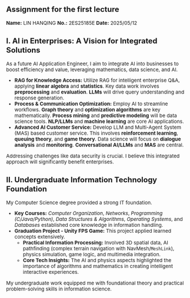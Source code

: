 <div style="font-size: 96%">

## Assignment for the first lecture
**Name:** LIN HANQING
**No.:** 2ES25185E
**Date:** 2025/05/12

## I. AI in Enterprises: A Vision for Integrated Solutions

As a future AI Application Engineer, I aim to integrate AI into businesses to boost efficiency and value, leveraging mathematics, data science, and AI.

*   **RAG for Knowledge Access:** Utilize RAG for intelligent enterprise Q&A, applying **linear algebra** and **statistics**. Key data work involves **preprocessing** and **evaluation**. **LLMs** will drive query understanding and response generation.
*   **Process & Communication Optimization:** Employ AI to streamline workflows. **Graph theory** and **optimization algorithms** are key mathematically. **Process mining** and **predictive modeling** will be data science tools. **NLP/LLMs** and **machine learning** are core AI applications.
*   **Advanced AI Customer Service:** Develop LLM and Multi-Agent System (MAS) based customer service. This involves **reinforcement learning**, **queuing theory**, and **game theory**. Data science will focus on **dialogue analysis** and **monitoring**. **Conversational AI/LLMs** and **MAS** are central.

Addressing challenges like data security is crucial. I believe this integrated approach will significantly benefit enterprises.

## II. Undergraduate Information Technology Foundation

My Computer Science degree provided a strong IT foundation.

*   **Key Courses:** *Computer Organization*, *Networks*, *Programming (C/Java/Python)*, *Data Structures & Algorithms*, *Operating Systems*, and *Databases* established core knowledge in information handling.
*   **Graduation Project - Unity FPS Game:** This project applied learned concepts extensively.
    *   **Practical Information Processing:** Involved 3D spatial data, AI pathfinding (complex terrain navigation with NavMesh/`MeshLink`), physics simulation, game logic, and multimedia integration.
    *   **Core Tech Insights:** The AI and physics aspects highlighted the importance of algorithms and mathematics in creating intelligent interactive experiences.

My undergraduate work equipped me with foundational theory and practical problem-solving skills in information science.

</div>